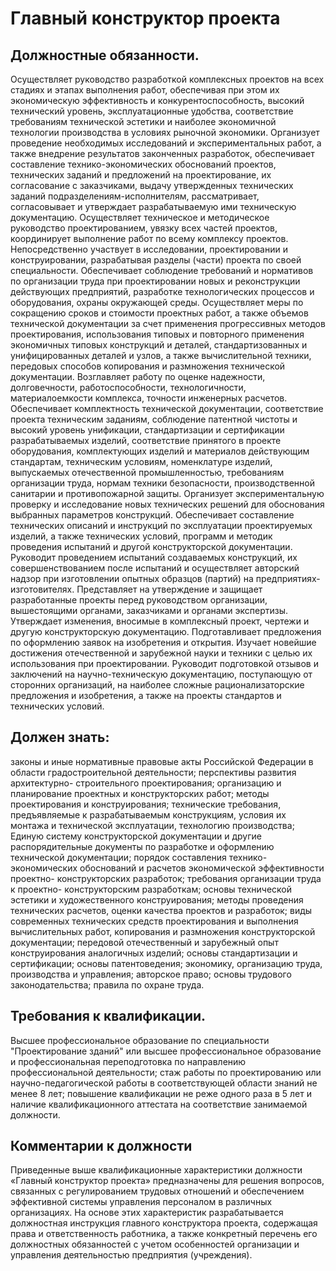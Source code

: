 # Главный конструктор проекта

## Должностные обязанности.
Осуществляет руководство разработкой комплексных
проектов на всех стадиях и этапах выполнения работ, обеспечивая при этом их
экономическую эффективность и конкурентоспособность, высокий технический
уровень, эксплуатационные удобства, соответствие требованиям технической
эстетики и наиболее экономичной технологии производства в условиях рыночной
экономики. Организует проведение необходимых исследований и экспериментальных
работ, а также внедрение результатов законченных разработок, обеспечивает
составление технико-экономических обоснований проектов, технических заданий и
предложений на проектирование, их согласование с заказчиками, выдачу
утвержденных технических заданий подразделениям-исполнителям, рассматривает,
согласовывает и утверждает разрабатываемую ими техническую документацию.
Осуществляет техническое и методическое руководство проектированием, увязку
всех частей проектов, координирует выполнение работ по всему комплексу
проектов. Непосредственно участвует в исследовании, проектировании и
конструировании, разрабатывая разделы (части) проекта по своей специальности.
Обеспечивает соблюдение требований и нормативов по организации труда при
проектировании новых и реконструкции действующих предприятий, разработке
технологических процессов и оборудования, охраны окружающей среды.
Осуществляет меры по сокращению сроков и стоимости проектных работ, а также
объемов технической документации за счет применения прогрессивных методов
проектирования, использования типовых и повторного применения экономичных
типовых конструкций и деталей, стандартизованных и унифицированных деталей и
узлов, а также вычислительной техники, передовых способов копирования и
размножения технической документации. Возглавляет работу по оценке надежности,
долговечности, работоспособности, технологичности, материалоемкости комплекса,
точности инженерных расчетов. Обеспечивает комплектность технической
документации, соответствие проекта техническим заданиям, соблюдение патентной
чистоты и высокий уровень унификации, стандартизации и сертификации
разрабатываемых изделий, соответствие принятого в проекте оборудования,
комплектующих изделий и материалов действующим стандартам, техническим
условиям, номенклатуре изделий, выпускаемых отечественной промышленностью,
требованиям организации труда, нормам техники безопасности, производственной
санитарии и противопожарной защиты. Организует экспериментальную проверку и
исследование новых технических решений для обоснования выбранных параметров
конструкций. Обеспечивает составление технических описаний и инструкций по
эксплуатации проектируемых изделий, а также технических условий, программ и
методик проведения испытаний и другой конструкторской документации. Руководит
проведением испытаний создаваемых конструкций, их совершенствованием после
испытаний и осуществляет авторский надзор при изготовлении опытных образцов
(партий) на предприятиях-изготовителях. Представляет на утверждение и защищает
разработанные проекты перед руководством организации, вышестоящими органами,
заказчиками и органами экспертизы. Утверждает изменения, вносимые в
комплексный проект, чертежи и другую конструкторскую документацию.
Подготавливает предложения по оформлению заявок на изобретения и открытия.
Изучает новейшие достижения отечественной и зарубежной науки и техники с целью
их использования при проектировании. Руководит подготовкой отзывов и
заключений на научно-техническую документацию, поступающую от сторонних
организаций, на наиболее сложные рационализаторские предложения и изобретения,
а также на проекты стандартов и технических условий.

## Должен знать:
законы и иные нормативные правовые акты Российской Федерации
в области градостроительной деятельности; перспективы развития архитектурно-
строительного проектирования; организацию и планирование проектных и
конструкторских работ; методы проектирования и конструирования; технические
требования, предъявляемые к разрабатываемым конструкциям, условия их монтажа и
технической эксплуатации, технологию производства; Единую систему
конструкторской документации и другие распорядительные документы по разработке
и оформлению технической документации; порядок составления технико-
экономических обоснований и расчетов экономической эффективности проектно-
конструкторских разработок; требования организации труда к проектно-
конструкторским разработкам; основы технической эстетики и художественного
конструирования; методы проведения технических расчетов, оценки качества
проектов и разработок; виды современных технических средств проектирования и
выполнения вычислительных работ, копирования и размножения конструкторской
документации; передовой отечественный и зарубежный опыт конструирования
аналогичных изделий; основы стандартизации и сертификации; основы
патентоведения; экономику, организацию труда, производства и управления;
авторское право; основы трудового законодательства; правила по охране труда.

## Требования к квалификации.
Высшее профессиональное образование по
специальности "Проектирование зданий" или высшее профессиональное образование
и профессиональная переподготовка по направлению профессиональной
деятельности; стаж работы по проектированию или научно-педагогической работы в
соответствующей области знаний не менее 8 лет; повышение квалификации не реже
одного раза в 5 лет и наличие квалификационного аттестата на соответствие
занимаемой должности.

## Комментарии к должности

Приведенные выше квалификационные характеристики должности «Главный
конструктор проекта» предназначены для решения вопросов, связанных с
регулированием трудовых отношений и обеспечением эффективной системы
управления персоналом в различных организациях. На основе этих характеристик
разрабатывается должностная инструкция главного конструктора проекта,
содержащая права и ответственность работника, а также конкретный перечень его
должностных обязанностей с учетом особенностей организации и управления
деятельностью предприятия (учреждения).

